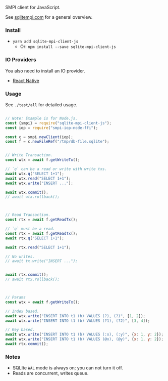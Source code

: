SMPI client for JavaScript.

See [sqlitempi.com](https://sqlitempi.com) for a general overview.

### Install

- `yarn add sqlite-mpi-client-js`
    - Or: `npm install --save sqlite-mpi-client-js`


### IO Providers

You also need to install an IO provider.

- [React Native](https://github.com/sqlite-mpi/smpi-iop-react-native) 


### Usage

See `./test/all` for detailed usage.


```javascript

// Note: Example is for Node.js.
const {smpi} = require("sqlite-mpi-client-js");
const iop = require("smpi-iop-node-ffi");

const c = smpi.newClient(iop);
const f = c.newFileRef("/tmp/db-file.sqlite");


// Write Transaction.
const wtx = await f.getWriteTx();

// `q` can be a read or write with write txs.
await wtx.q("SELECT 1+1");
await wtx.read("SELECT 1+1");
await wtx.write("INSERT ...");

await wtx.commit();
// await wtx.rollback();



// Read Transaction.
const rtx = await f.getReadTx();

// `q` must be a read.
const rtx = await f.getReadTx();
await rtx.q("SELECT 1+1");

await rtx.read("SELECT 1+1");

// No writes.
// await tx.write("INSERT ...");


await rtx.commit();
// await rtx.rollback();



// Params
const wtx = await f.getWriteTx();

// Index based.
await wtx.write("INSERT INTO t1 (b) VALUES (?), (?)", [1, 2]);
await wtx.write("INSERT INTO t1 (b) VALUES (?1), (?2)", [3, 4]);

// Key based.
await wtx.write("INSERT INTO t1 (b) VALUES (:x), (:y)", {x: 1, y: 2});
await wtx.write("INSERT INTO t1 (b) VALUES (@x), (@y)", {x: 1, y: 2});
await rtx.commit();
```

### Notes

- SQLIte `WAL` mode is always on; you can not turn it off.
- Reads are concurrent, writes queue.





